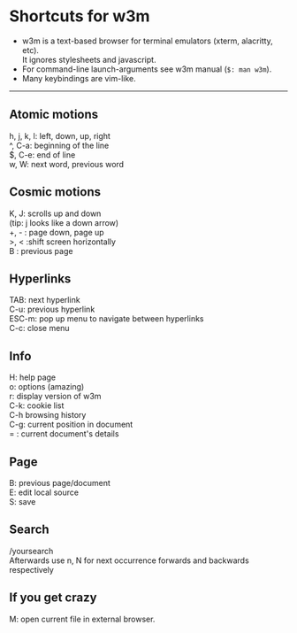# Shortcuts for w3m   

* w3m is a text-based browser for terminal emulators (xterm, alacritty, etc).    
It ignores stylesheets and javascript.
* For command-line launch-arguments see w3m manual (`$: man w3m`).
* Many keybindings are vim-like.   
   
___

## Atomic motions    
h, j, k, l: left, down, up, right   
^, C-a: beginning of the line      
$, C-e: end of line      
w, W: next word, previous word   
## Cosmic motions   
K, J: scrolls up and down      
(tip: j looks like a down arrow)    
+, - : page down, page up      
\>, < :shift screen horizontally      
B : previous page    
## Hyperlinks   
TAB: next hyperlink   
C-u: previous hyperlink   
ESC-m: pop up menu to navigate between hyperlinks      
C-c: close menu
## Info   
H: help page   
o: options (amazing)   
r: display version of w3m   
C-k: cookie list   
C-h browsing history   
C-g: current position in document   
= : current document's details   
## Page   
B: previous page/document   
E: edit local source   
S: save   
## Search   
/yoursearch   
Afterwards use n, N for next occurrence forwards and backwards respectively   
## If you get crazy
M: open current file in external browser.
